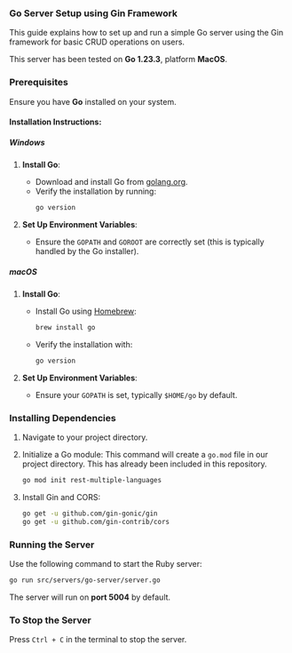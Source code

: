 ### Go Server Setup using Gin Framework

This guide explains how to set up and run a simple Go server using the Gin framework for basic CRUD operations on users.

This server has been tested on **Go 1.23.3**, platform **MacOS**.

### Prerequisites

Ensure you have **Go** installed on your system.

#### Installation Instructions:

##### Windows

1. **Install Go**:
   - Download and install Go from [golang.org](https://golang.org/dl/).
   - Verify the installation by running:
     ```bash
     go version
     ```

2. **Set Up Environment Variables**:
   - Ensure the `GOPATH` and `GOROOT` are correctly set (this is typically handled by the Go installer).

##### macOS

1. **Install Go**:
   - Install Go using [Homebrew](https://brew.sh/):
     ```bash
     brew install go
     ```
   - Verify the installation with:
     ```bash
     go version
     ```

2. **Set Up Environment Variables**:
   - Ensure your `GOPATH` is set, typically `$HOME/go` by default.

### Installing Dependencies

1. Navigate to your project directory.

2. Initialize a Go module:
   This command will create a `go.mod` file in our project directory. This has already been included in this repository.

   ```bash
   go mod init rest-multiple-languages
    ```

3. Install Gin and CORS:
   ```bash
   go get -u github.com/gin-gonic/gin
   go get -u github.com/gin-contrib/cors
   ```

### Running the Server


Use the following command to start the Ruby server:

```bash
go run src/servers/go-server/server.go
```

The server will run on **port 5004** by default.

### To Stop the Server

Press `Ctrl + C` in the terminal to stop the server.